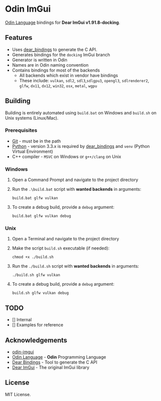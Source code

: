 # Odin ImGui

[Odin Language][] bindings for **Dear ImGui v1.91.8-docking**.

## Features

- Uses [dear_bindings][] to generate the C API.
- Generates bindings for the `docking` ImGui branch
- Generator is written in Odin
- Names are in Odin naming convention
- Contains bindings for most of the backends
  - All backends which exist in vendor have bindings
  - These include: `vulkan`, `sdl2`, `sdl3`,`sdlgpu3`, `opengl3`, `sdlrenderer2`, `glfw`,
    `dx11`, `dx12`, `win32`, `osx`, `metal`, `wgpu`

## Building

Building is entirely automated using `build.bat` on Windows and `build.sh` on Unix systems
(Linux/Mac).

### Prerequisites

- [Git](http://git-scm.com/downloads) - must be in the path
- [Python](https://www.python.org/downloads/) - version 3.3.x is required by [dear_bindings][]
  and `venv` (Python Virtual Environment)
- C++ compiler - `MSVC` on Windows or `g++/clang` on Unix

### Windows

1. Open a Command Prompt and navigate to the project directory

2. Run the `.\build.bat` script with **wanted backends** in arguments:

    ```batch
    build.bat glfw vulkan
    ```

3. To create a debug build, provide a `debug` argument:

    ```batch
    build.bat glfw vulkan debug
    ```

### Unix

1. Open a Terminal and navigate to the project directory

2. Make the script `build.sh` executable (if needed):

    ```shell
    chmod +x ./build.sh
    ```

3. Run the `./build.sh` script with **wanted backends** in arguments:

    ```shell
    ./build.sh glfw vulkan
    ```

4. To create a debug build, provide a `debug` argument:

    ```shell
    build.sh glfw vulkan debug
    ```

## TODO

- [] Internal
- [] Examples for reference

## Acknowledgements

- [odin-imgui](https://gitlab.com/L-4/odin-imgui/-/tree/main?ref_type=heads)
- [Odin Language](https://odin-lang.org/) - **Odin** Programming Language
- [Dear Bindings](https://github.com/dearimgui/dear_bindings) - Tool to generate the C API
- [Dear ImGui](https://github.com/ocornut/imgui) - The original ImGui library

## License

MIT License.

[dear_bindings]: https://github.com/dearimgui/dear_bindings
[Odin Language]: https://odin-lang.org
